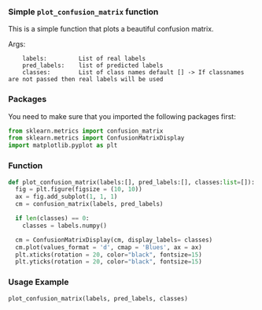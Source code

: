### Simple `plot_confusion_matrix` function

This is a simple function that plots a beautiful confusion matrix.

Args:

```
    labels:         List of real labels
    pred_labels:    list of predicted labels
    classes:        List of class names default [] -> If classnames are not passed then real labels will be used
```

### Packages

You need to make sure that you imported the following packages first:

```py
from sklearn.metrics import confusion_matrix
from sklearn.metrics import ConfusionMatrixDisplay
import matplotlib.pyplot as plt
```

### Function

```py
def plot_confusion_matrix(labels:[], pred_labels:[], classes:list=[]):
  fig = plt.figure(figsize = (10, 10))
  ax = fig.add_subplot(1, 1, 1)
  cm = confusion_matrix(labels, pred_labels)

  if len(classes) == 0:
    classes = labels.numpy()

  cm = ConfusionMatrixDisplay(cm, display_labels= classes)
  cm.plot(values_format = 'd', cmap = 'Blues', ax = ax)
  plt.xticks(rotation = 20, color="black", fontsize=15)
  plt.yticks(rotation = 20, color="black", fontsize=15)

```

### Usage Example

```py
plot_confusion_matrix(labels, pred_labels, classes)
```
